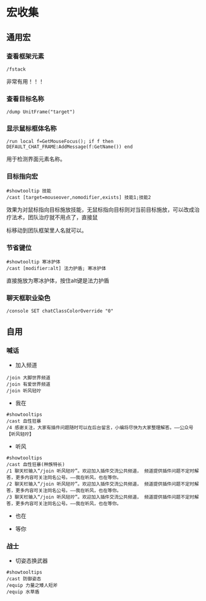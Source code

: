 # 宏收集

## 通用宏

### 查看框架元素

```
/fstack
```
非常有用！！！

### 查看目标名称

```
/dump UnitFrame("target")
```

### 显示鼠标框体名称

```
/run local f=GetMouseFocus(); if f then DEFAULT_CHAT_FRAME:AddMessage(f:GetName()) end
```
用于检测界面元素名称。


### 目标指向宏

```
#showtooltip 技能
/cast [target=mouseover,nomodifier,exists] 技能1;技能2
```

效果为对鼠标指向目标施放技能，无鼠标指向目标则对当前目标施放，可以改成治疗法术，团队治疗就不用点了，直接鼠

标移动到团队框架里人名就可以。



### 节省键位

```
#showtooltip 寒冰护体 
/cast [modifier:alt] 法力护盾; 寒冰护体
```

直接施放为寒冰护体，按住alt键是法力护盾


### 聊天框职业染色

```
/console SET chatClassColorOverride "0"
```

## 自用

### 喊话

- 加入频道

```
/join 大脚世界频道
/join 有爱世界频道
/join 听风轻咛
```

- 我在

```
#showtooltips
/cast 血性狂暴
/4 感谢关注，大家有插件问题随时可以在后台留言，小编将尽快为大家整理解答。——公众号【听风轻咛】
```

- 听风

```
#showtooltips
/cast 血性狂暴(种族特长)
/1 聊天栏输入“/join 听风轻咛”。欢迎加入插件交流公共频道， 频道提供插件问题不定时解答，更多内容可关注同名公号。——我在听风，也在等你。
/2 聊天栏输入“/join 听风轻咛”。欢迎加入插件交流公共频道， 频道提供插件问题不定时解答，更多内容可关注同名公号。——我在听风，也在等你。
/3 聊天栏输入“/join 听风轻咛”。欢迎加入插件交流公共频道， 频道提供插件问题不定时解答，更多内容可关注同名公号。——我在听风，也在等你。
```

- 也在

- 等你


### 战士

- 切姿态换武器

```
#showtooltips
/cast 防御姿态
/equip 力量之矮人短斧
/equip 水草盾
```

